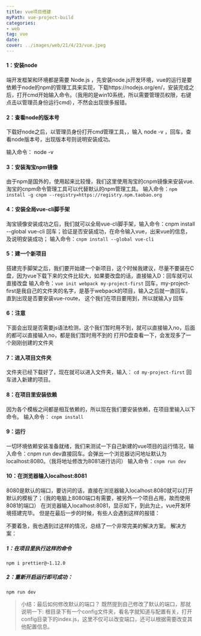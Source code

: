 ```yaml
---
title: vue项目搭建
myPath: vue-project-build
categories:
- web
tag: vue
date:
cover: ../images/web/21/4/23/vue.jpeg
---
```

#### 1：安装node
端开发框架和环境都是需要 Node.js ，先安装node.js开发环境，vue的运行是要依赖于node的npm的管理工具来实现，下载https://nodejs.org/en/，安装完成之后，打开cmd开始输入命令。（我用的是win10系统，所以需要管理员权限，右键点击以管理员身份运行cmd），不然会出现很多报错。

#### 2：查看node的版本号
下载好node之后，以管理员身份打开cmd管理工具，，输入 node -v ，回车，查看node版本号，出现版本号则说明安装成功。

输入命令： node -v
#### 3：安装淘宝npm镜像
由于npm是国外的，使用起来比较慢，我们这里使用淘宝的cnpm镜像来安装vue.
淘宝的cnpm命令管理工具可以代替默认的npm管理工具。
输入命令：```npm install -g cnpm --registry=https://registry.npm.taobao.org```

#### 4：安装全局vue-cli脚手架
淘宝镜像安装成功之后，我们就可以全局vue-cli脚手架，输入命令：cnpm install --global vue-cli 回车；验证是否安装成功，在命令输入vue，出来vue的信息，及说明安装成功；
输入命令：```cnpm install --global vue-cli```

#### 5：建一个新项目
搭建完手脚架之后，我们要开始建一个新项目，这个时候我建议，尽量不要装在C盘，因为vue下载下来的文件比较大，如果要改盘的话，直接输入D：回车就可以直接改盘
输入命令：```vue init webpack my-project-first```
回车，my-project-first是我自己的文件夹的名字，是基于webpack的项目，输入之后就一直回车，直到出现是否要安装vue-route，
这个我们在项目要用到，所以就输入y 回车

#### 6：注意
下面会出现是否需要js语法检测，这个我们暂时用不到，就可以直接输入no，后面的都可以直接输入no，都是我们暂时用不到的
打开D盘查看一下，会发现多了一个刚刚创建的文件夹

#### 7：进入项目文件夹
文件夹已经下载好了，现在就可以进入文件夹，输入： ```cd my-project-first``` 回车进入新建的项目。

#### 8：在项目里安装依赖
因为各个模板之间都是相互依赖的，所以现在我们要安装依赖，在项目里输入以下命令。
输入命令： ```cnpm install```

#### 9：运行
一切环境依赖安装准备就绪，我们来测试一下自己新建的vue项目的运行情况，输入命令：cnpm run dev直接回车。会弹出一个浏览器访问地址默认为localhost:8080。（我将地址修改为8081进行访问）
输入命令：```cnpm run dev```

#### 10：在浏览器输入localhost:8081
8080是默认的端口，要访问的话，直接在浏览器输入localhost:8080就可以打开默认的模板了；（我的电脑上8080端口有需要，被另外一个项目占用，故而使用8081的端口）
在浏览器输入localhost:8081，显示如下，到此为止，vue开发环境搭建完毕。
但是在最后一步的时候，有些人会遇到这样的报错：

不要着急，我也遇到过这样的情况，总结了一个非常完美的解决方案。
解决方案：
##### 1：在项目里执行这样的命令
```npm i prettier@~1.12.0```
##### 2：重新开启运行即可成功：
```npm run dev```

> 小结：最后如何修改默认的端口？
既然提到自己修改了默认的端口，那就说明一下:
根目录下有一个config文件夹，看名字就知道与配置有关，打开config目录下的index.js，这里不仅可以改变端口，还可以根据需要改变其他配置信息。

